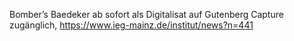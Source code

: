 Bomber’s Baedeker ab sofort als Digitalisat auf Gutenberg Capture zugänglich, <a href="https://www.ieg-mainz.de/institut/news?n=441">https://www.ieg-mainz.de/institut/news?n=441</a>
